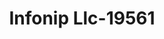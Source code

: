 ---
f_zip-code: 49120
f_state-code: MI
title: Infonip Llc-19561
f_phone: 269-687-6666
f_city-only: Niles
f_address: 210 East Main Street Niles
f_location-unique-id: '19561'
slug: infonip-llc-19561
updated-on: '2024-05-30T13:46:58.046Z'
created-on: '2024-05-30T13:36:59.803Z'
published-on: '2024-05-30T13:54:32.469Z'
f_city-state: cms/city/niles-mi.md
f_company: cms/company/infonip-llc.md
f_state: cms/state/michigan.md
layout: '[payday-loan].html'
tags: payday-loan
---
